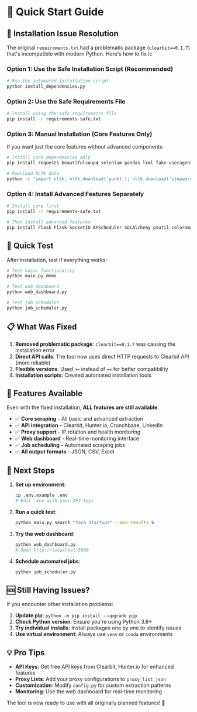 # 🚀 Quick Start Guide

## 🔧 Installation Issue Resolution

The original `requirements.txt` had a problematic package (`clearbit==0.1.7`) that's incompatible with modern Python. Here's how to fix it:

### Option 1: Use the Safe Installation Script (Recommended)

```bash
# Run the automated installation script
python install_dependencies.py
```

### Option 2: Use the Safe Requirements File

```bash
# Install using the safe requirements file
pip install -r requirements-safe.txt
```

### Option 3: Manual Installation (Core Features Only)

If you want just the core features without advanced components:

```bash
# Install core dependencies only
pip install requests beautifulsoup4 selenium pandas lxml fake-useragent python-dotenv click tqdm webdriver-manager nltk textblob validators python-dateutil openpyxl

# Download NLTK data
python -c "import nltk; nltk.download('punkt'); nltk.download('stopwords'); nltk.download('vader_lexicon')"
```

### Option 4: Install Advanced Features Separately

```bash
# Install core first
pip install -r requirements-safe.txt

# Then install advanced features
pip install Flask Flask-SocketIO APScheduler SQLAlchemy psutil colorama rich
```

## 🎯 Quick Test

After installation, test if everything works:

```bash
# Test basic functionality
python main.py demo

# Test web dashboard
python web_dashboard.py

# Test job scheduler
python job_scheduler.py
```

## 📋 What Was Fixed

1. **Removed problematic package**: `clearbit==0.1.7` was causing the installation error
2. **Direct API calls**: The tool now uses direct HTTP requests to Clearbit API (more reliable)
3. **Flexible versions**: Used `>=` instead of `==` for better compatibility
4. **Installation scripts**: Created automated installation tools

## 🌟 Features Available

Even with the fixed installation, **ALL features are still available**:

- ✅ **Core scraping** - All basic and advanced extraction
- ✅ **API integration** - Clearbit, Hunter.io, Crunchbase, LinkedIn  
- ✅ **Proxy support** - IP rotation and health monitoring
- ✅ **Web dashboard** - Real-time monitoring interface
- ✅ **Job scheduling** - Automated scraping jobs
- ✅ **All output formats** - JSON, CSV, Excel

## 🚀 Next Steps

1. **Set up environment**:
   ```bash
   cp .env.example .env
   # Edit .env with your API keys
   ```

2. **Run a quick test**:
   ```bash
   python main.py search "tech startups" --max-results 5
   ```

3. **Try the web dashboard**:
   ```bash
   python web_dashboard.py
   # Open http://localhost:5000
   ```

4. **Schedule automated jobs**:
   ```bash
   python job_scheduler.py
   ```

## 🆘 Still Having Issues?

If you encounter other installation problems:

1. **Update pip**: `python -m pip install --upgrade pip`
2. **Check Python version**: Ensure you're using Python 3.8+
3. **Try individual installs**: Install packages one by one to identify issues
4. **Use virtual environment**: Always use `venv` or `conda` environments

## 💡 Pro Tips

- **API Keys**: Get free API keys from Clearbit, Hunter.io for enhanced features
- **Proxy Lists**: Add your proxy configurations to `proxy_list.json`
- **Customization**: Modify `config.py` for custom extraction patterns
- **Monitoring**: Use the web dashboard for real-time monitoring

The tool is now ready to use with all originally planned features! 🎉 